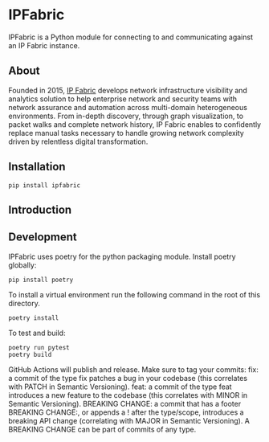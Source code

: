 # IPFabric

IPFabric is a Python module for connecting to and communicating against an IP Fabric instance.

## About

Founded in 2015, [IP Fabric](https://ipfabric.io/) develops network infrastructure visibility and analytics solution to
help enterprise network and security teams with network assurance and automation across multi-domain heterogeneous
environments. From in-depth discovery, through graph visualization, to packet walks and complete network history, IP
Fabric enables to confidently replace manual tasks necessary to handle growing network complexity driven by relentless
digital transformation.

## Installation

```
pip install ipfabric
```

## Introduction

## Development

IPFabric uses poetry for the python packaging module. Install poetry globally:

```
pip install poetry
```

To install a virtual environment run the following command in the root of this directory.

```
poetry install
```

To test and build:

```
poetry run pytest
poetry build
```

GitHub Actions will publish and release. Make sure to tag your commits:
fix: a commit of the type fix patches a bug in your codebase (this correlates with PATCH in Semantic Versioning). 
feat: a commit of the type feat introduces a new feature to the codebase (this correlates with MINOR in Semantic Versioning). 
BREAKING CHANGE: a commit that has a footer BREAKING CHANGE:, or appends a ! after the type/scope, introduces a breaking
API change (correlating with MAJOR in Semantic Versioning). A BREAKING CHANGE can be part of commits of any type.
